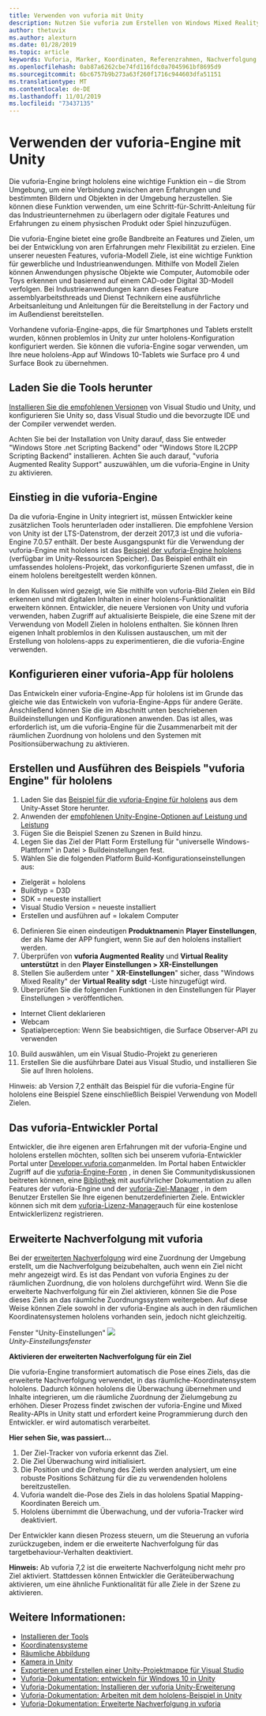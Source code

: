 ```yaml
---
title: Verwenden von vuforia mit Unity
description: Nutzen Sie vuforia zum Erstellen von Windows Mixed Reality-Anwendungen in Unity.
author: thetuvix
ms.author: alexturn
ms.date: 01/28/2019
ms.topic: article
keywords: Vuforia, Marker, Koordinaten, Referenzrahmen, Nachverfolgung
ms.openlocfilehash: 0ab87a6262cbe74fd116fdc0a7045961bf8695d9
ms.sourcegitcommit: 6bc6757b9b273a63f260f1716c944603dfa51151
ms.translationtype: MT
ms.contentlocale: de-DE
ms.lasthandoff: 11/01/2019
ms.locfileid: "73437135"
---
```

# <a name="using-vuforia-engine-with-unity"></a>Verwenden der vuforia-Engine mit Unity

Die vuforia-Engine bringt hololens eine wichtige Funktion ein – die Strom Umgebung, um eine Verbindung zwischen aren Erfahrungen und bestimmten Bildern und Objekten in der Umgebung herzustellen. Sie können diese Funktion verwenden, um eine Schritt-für-Schritt-Anleitung für das Industrieunternehmen zu überlagern oder digitale Features und Erfahrungen zu einem physischen Produkt oder Spiel hinzuzufügen. 

Die vuforia-Engine bietet eine große Bandbreite an Features und Zielen, um bei der Entwicklung von aren Erfahrungen mehr Flexibilität zu erzielen. Eine unserer neuesten Features, vuforia-Modell Ziele, ist eine wichtige Funktion für gewerbliche und Industrieanwendungen. Mithilfe von Modell Zielen können Anwendungen physische Objekte wie Computer, Automobile oder Toys erkennen und basierend auf einem CAD-oder Digital 3D-Modell verfolgen. Bei Industrieanwendungen kann dieses Feature assemblyarbeitsthreads und Dienst Technikern eine ausführliche Arbeitsanleitung und Anleitungen für die Bereitstellung in der Factory und im Außendienst bereitstellen. 

Vorhandene vuforia-Engine-apps, die für Smartphones und Tablets erstellt wurden, können problemlos in Unity zur unter hololens-Konfiguration konfiguriert werden. Sie können die vuforia-Engine sogar verwenden, um Ihre neue hololens-App auf Windows 10-Tablets wie Surface pro 4 und Surface Book zu übernehmen.

## <a name="get-the-tools"></a>Laden Sie die Tools herunter

[Installieren Sie die empfohlenen Versionen](install-the-tools.md) von Visual Studio und Unity, und konfigurieren Sie Unity so, dass Visual Studio und die bevorzugte IDE und der Compiler verwendet werden. 

Achten Sie bei der Installation von Unity darauf, dass Sie entweder "Windows Store .net Scripting Backend" oder "Windows Store IL2CPP Scripting Backend" installieren. Achten Sie auch darauf, "vuforia Augmented Reality Support" auszuwählen, um die vuforia-Engine in Unity zu aktivieren.


## <a name="getting-started-with-vuforia-engine"></a>Einstieg in die vuforia-Engine

Da die vuforia-Engine in Unity integriert ist, müssen Entwickler keine zusätzlichen Tools herunterladen oder installieren. Die empfohlene Version von Unity ist der LTS-Datenstrom, der derzeit 2017,3 ist und die vuforia-Engine 7.0.57 enthält. Der beste Ausgangspunkt für die Verwendung der vuforia-Engine mit hololens ist das [Beispiel der vuforia-Engine hololens](https://assetstore.unity.com/packages/templates/packs/vuforia-hololens-sample-101553) (verfügbar im Unity-Ressourcen Speicher). Das Beispiel enthält ein umfassendes hololens-Projekt, das vorkonfigurierte Szenen umfasst, die in einem hololens bereitgestellt werden können.

In den Kulissen wird gezeigt, wie Sie mithilfe von vuforia-Bild Zielen ein Bild erkennen und mit digitalen Inhalten in einer hololens-Funktionalität erweitern können. Entwickler, die neuere Versionen von Unity und vuforia verwenden, haben Zugriff auf aktualisierte Beispiele, die eine Szene mit der Verwendung von Modell Zielen in hololens enthalten. Sie können Ihren eigenen Inhalt problemlos in den Kulissen austauschen, um mit der Erstellung von hololens-apps zu experimentieren, die die vuforia-Engine verwenden.


## <a name="configuring-a-vuforia-app-for-hololens"></a>Konfigurieren einer vuforia-App für hololens

Das Entwickeln einer vuforia-Engine-App für hololens ist im Grunde das gleiche wie das Entwickeln von vuforia-Engine-Apps für andere Geräte. Anschließend können Sie die im Abschnitt unten beschriebenen Buildeinstellungen und Konfigurationen anwenden. Das ist alles, was erforderlich ist, um die vuforia-Engine für die Zusammenarbeit mit der räumlichen Zuordnung von hololens und den Systemen mit Positionsüberwachung zu aktivieren.

## <a name="build-and-run-the-vuforia-engine-sample-for-hololens"></a>Erstellen und Ausführen des Beispiels "vuforia Engine" für hololens
1.  Laden Sie das [Beispiel für die vuforia-Engine für hololens](https://assetstore.unity.com/packages/templates/packs/vuforia-hololens-sample-101553) aus dem Unity-Asset Store herunter.
2.  Anwenden der [empfohlenen Unity-Engine-Optionen auf Leistung und Leistung](performance-recommendations-for-unity.md)
3.  Fügen Sie die Beispiel Szenen zu Szenen in Build hinzu.
4.  Legen Sie das Ziel der Platt Form Erstellung für "universelle Windows-Plattform" in Datei > Buildeinstellungen fest.
5.  Wählen Sie die folgenden Platform Build-Konfigurationseinstellungen aus: 
   * Zielgerät = hololens
   * Buildtyp = D3D
   * SDK = neueste installiert
   * Visual Studio Version = neueste installiert
   * Erstellen und ausführen auf = lokalem Computer
6.  Definieren Sie einen eindeutigen **Produktnamen**in **Player Einstellungen**, der als Name der APP fungiert, wenn Sie auf den hololens installiert werden.
7.  Überprüfen von **vuforia Augmented Reality** und **Virtual Reality unterstützt** in den **Player Einstellungen > XR-Einstellungen**
8.  Stellen Sie außerdem unter " **XR-Einstellungen**" sicher, dass "Windows Mixed Reality" der **Virtual Reality sdgt** -Liste hinzugefügt wird.
9.  Überprüfen Sie die folgenden Funktionen in den Einstellungen für Player Einstellungen > veröffentlichen. 
   * Internet Client deklarieren
   * Webcam
   * Spatialperception: Wenn Sie beabsichtigen, die Surface Observer-API zu verwenden
10. Build auswählen, um ein Visual Studio-Projekt zu generieren
11. Erstellen Sie die ausführbare Datei aus Visual Studio, und installieren Sie Sie auf Ihren hololens.

Hinweis: ab Version 7,2 enthält das Beispiel für die vuforia-Engine für hololens eine Beispiel Szene einschließlich Beispiel Verwendung von Modell Zielen.

## <a name="the-vuforia-developer-portal"></a>Das vuforia-Entwickler Portal

Entwickler, die ihre eigenen aren Erfahrungen mit der vuforia-Engine und hololens erstellen möchten, sollten sich bei unserem vuforia-Entwickler Portal unter [Developer.vuforia.com](https://developer.vuforia.com/)anmelden. Im Portal haben Entwickler Zugriff auf die [vuforia-Engine-Foren](https://developer.vuforia.com/forum) , in denen Sie Communitydiskussionen beitreten können, eine [Bibliothek](https://library.vuforia.com/) mit ausführlicher Dokumentation zu allen Features der vuforia-Engine und der [vuforia-Ziel-Manager](https://developer.vuforia.com/target-manager) , in dem Benutzer Erstellen Sie Ihre eigenen benutzerdefinierten Ziele. Entwickler können sich mit dem [vuforia-Lizenz-Manager](https://developer.vuforia.com/license-manager)auch für eine kostenlose Entwicklerlizenz registrieren.

## <a name="extended-tracking-with-vuforia"></a>Erweiterte Nachverfolgung mit vuforia

Bei der [erweiterten Nachverfolgung](https://library.vuforia.com/articles/Training/Extended-Tracking) wird eine Zuordnung der Umgebung erstellt, um die Nachverfolgung beizubehalten, auch wenn ein Ziel nicht mehr angezeigt wird. Es ist das Pendant von vuforia Engines zu der räumlichen Zuordnung, die von hololens durchgeführt wird. Wenn Sie die erweiterte Nachverfolgung für ein Ziel aktivieren, können Sie die Pose dieses Ziels an das räumliche Zuordnungssystem weitergeben. Auf diese Weise können Ziele sowohl in der vuforia-Engine als auch in den räumlichen Koordinatensystemen hololens vorhanden sein, jedoch nicht gleichzeitig.

Fenster "Unity-Einstellungen" ![](images/vuforia-extendedtracking.png)<br>
*Unity-Einstellungsfenster*

**Aktivieren der erweiterten Nachverfolgung für ein Ziel**

Die vuforia-Engine transformiert automatisch die Pose eines Ziels, das die erweiterte Nachverfolgung verwendet, in das räumliche-Koordinatensystem hololens. Dadurch können hololens die Überwachung übernehmen und Inhalte integrieren, um die räumliche Zuordnung der Zielumgebung zu erhöhen. Dieser Prozess findet zwischen der vuforia-Engine und Mixed Reality-APIs in Unity statt und erfordert keine Programmierung durch den Entwickler. er wird automatisch verarbeitet.

**Hier sehen Sie, was passiert...**
1. Der Ziel-Tracker von vuforia erkennt das Ziel.
2. Die Ziel Überwachung wird initialisiert.
3. Die Position und die Drehung des Ziels werden analysiert, um eine robuste Positions Schätzung für die zu verwendenden hololens bereitzustellen.
4. Vuforia wandelt die-Pose des Ziels in das hololens Spatial Mapping-Koordinaten Bereich um.
5. Hololens übernimmt die Überwachung, und der vuforia-Tracker wird deaktiviert.

Der Entwickler kann diesen Prozess steuern, um die Steuerung an vuforia zurückzugeben, indem er die erweiterte Nachverfolgung für das targetbehaviour-Verhalten deaktiviert.

**Hinweis:** Ab vuforia 7,2 ist die erweiterte Nachverfolgung nicht mehr pro Ziel aktiviert. Stattdessen können Entwickler die Geräteüberwachung aktivieren, um eine ähnliche Funktionalität für alle Ziele in der Szene zu aktivieren.


## <a name="see-also"></a>Weitere Informationen:
* [Installieren der Tools](install-the-tools.md)
* [Koordinatensysteme](coordinate-systems.md)
* [Räumliche Abbildung](spatial-mapping.md)
* [Kamera in Unity](camera-in-unity.md)
* [Exportieren und Erstellen einer Unity-Projektmappe für Visual Studio](exporting-and-building-a-unity-visual-studio-solution.md)
* [Vuforia-Dokumentation: entwickeln für Windows 10 in Unity](https://library.vuforia.com/articles/Solution/Developing-for-Windows-10-in-Unity)
* [Vuforia-Dokumentation: Installieren der vuforia Unity-Erweiterung](https://library.vuforia.com/articles/Solution/Installing-the-Unity-Extension)
* [Vuforia-Dokumentation: Arbeiten mit dem hololens-Beispiel in Unity](https://library.vuforia.com/articles/Solution/Working-with-the-HoloLens-sample-in-Unity)
* [Vuforia-Dokumentation: Erweiterte Nachverfolgung in vuforia](https://library.vuforia.com/articles/Training/Extended-Tracking)
